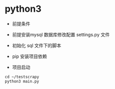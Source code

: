 # python3


* 前提条件
* 前提安装mysql 数据库修改配置 settings.py 文件
* 初始化 sql  文件下的脚本
* pip 安装项目依赖

* 项目启动

~~~~~~
cd ~/testscrapy
python3 main.py
~~~~~~
